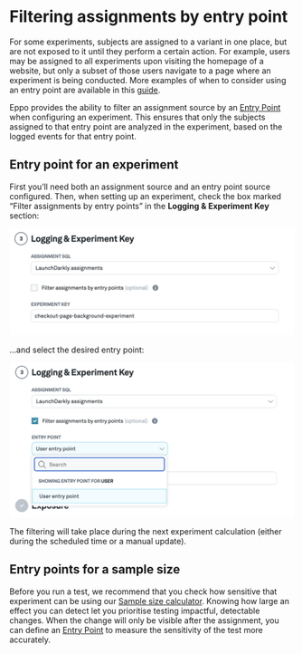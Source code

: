 # Filtering assignments by entry point

For some experiments, subjects are assigned to a variant in one place, but are not exposed to it until they perform a certain action. For example, users may be assigned to all experiments upon visiting the homepage of a website, but only a subset of those users navigate to a page where an experiment is being conducted. More examples of when to consider using an entry point are available in this [guide](/guides/entry_points.md).

Eppo provides the ability to filter an assignment source by an [Entry Point](../../statistics/sample-size-calculator/setup#creating-entry-points) when configuring an experiment. This ensures that only the subjects assigned to that entry point are analyzed in the experiment, based on the logged events for that entry point.

## Entry point for an experiment

First you’ll need both an assignment source and an entry point source configured. Then, when setting up an experiment, check the box marked “Filter assignments by entry points” in the **Logging & Experiment Key** section:

![Choose assignment SQL](../../static/img/building-experiments/select-assignment-source.png)

…and select the desired entry point:

![Filter by Entry Point](../../static/img/building-experiments/select-filter-by-entry-point.png)

The filtering will take place during the next experiment calculation (either during the scheduled time or a manual update).

## Entry points for a sample size

Before you run a test, we recommend that you check how sensitive that experiment can be using our [Sample size calculator](../../statistics/sample-size-calculator/). Knowing how large an effect you can detect let you prioritise testing impactful, detectable changes. When the change will only be visible after the assignment, you can define an [Entry Point](../../statistics/sample-size-calculator/setup#creating-entry-points) to measure the sensitivity of the test more accurately.
